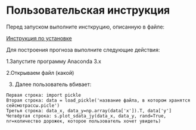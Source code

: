# Пользовательская инструкция
 Перед запуском выполните инсткруцию, описанную в файле:
 
 [Инструкция по установке]: https://github.com/dark0mike/Project-Geophysics/tree/draft
 [Инструкция по установке][Инструкция по установке]
 
 Для построения прогноза выполните следующие действия:
 
   1.Запустите программу Anaconda 3.x
   
 
   2.Открываем файл (какой)
 
   3. Далее пользователь вбивает:
   
    Первая строка: import pickle
    Вторая строка: data = load_pickle('название файла, в котором хранятся сейсмотрассы.picle')
    Третья строка: data_x, data_y=np.array(data['x']).T, data['y']
    Четвёртая строка: s.plot_sdata_jy(data_x, data_y, rand=True, nr=количество дорожек, которое пользователь хочет увидеть)
